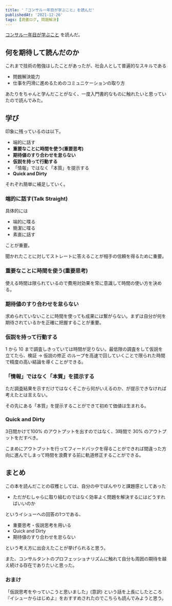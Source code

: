 ```yaml
---
title: '『コンサル一年目が学ぶこと』を読んだ'
publishedAt: '2021-12-26'
tags: [読書ログ, 問題解決]
---
```


[コンサル一年目が学ぶこと](https://www.amazon.co.jp/%E3%82%B3%E3%83%B3%E3%82%B5%E3%83%AB%E4%B8%80%E5%B9%B4%E7%9B%AE%E3%81%8C%E5%AD%A6%E3%81%B6%E3%81%93%E3%81%A8-%E5%A4%A7%E7%9F%B3%E5%93%B2%E4%B9%8B-ebook/dp/B00MA671WW/ref=sr_1_5?adgrpid=89884031168&gclid=CjwKCAiAhreNBhAYEiwAFGGKPLfeLxQ_KIeJv22itv63KSRBjnAb3p0hH0Q0JvgN6FzTeD2J6dcsQBoCs3QQAvD_BwE&hvadid=553974437471&hvdev=c&hvlocphy=1009307&hvnetw=g&hvqmt=e&hvrand=17984675329684059400&hvtargid=kwd-416077613251&hydadcr=27493_14478962&jp-ad-ap=0&keywords=%E3%82%B3%E3%83%B3%E3%82%B5%E3%83%AB+%E4%B8%80+%E5%B9%B4+%E7%9B%AE+%E3%81%8C+%E5%AD%A6%E3%81%B6+%E3%81%93%E3%81%A8&qid=1638793971&sr=8-5) を読んだ。

## 何を期待して読んだのか
これまで技術の勉強はしたことがあったが、社会人として普遍的なスキルである

- 問題解決能力
- 仕事を円滑に進めるためのコミュニケーションの取り方

あたりをちゃんと学んだことがなく、一度入門書的なものに触れたいと思っていたので読んでみた。

## 学び
印象に残っているのは以下。

- 端的に話す
- **重要なことに時間を使う(重要思考)**
- **期待値のすり合わせを怠らない**
- **仮説を持って行動する**
- 「情報」ではなく「本質」を提示する
- **Quick and Dirty**

それぞれ簡単に補足していく。

### 端的に話す(Talk Straight)
具体的には

- 端的に喋る
- 簡潔に喋る
- 素直に話す

ことが重要。

聞かれたことに対してストレートに答えることが相手の信頼を得るために重要。

### 重要なことに時間を使う(重要思考)
使える時間は限られているので費用対効果を常に意識して時間の使い方を決める。

### 期待値のすり合わせを怠らない
求められていないことに時間を使っても成果には繋がらない。まずは自分が何を期待されているかを正確に把握することが重要。

### 仮説を持って行動する
1 から 10 まで調査しきっていては時間が足りない。最低限の調査をして仮説を立てたら、検証 -> 仮説の修正 のループを高速で回していくことで限られた時間で精度の高い結論を導くことができる。

### 「情報」ではなく「本質」を提示する
ただ調査結果を示すだけではなくそこから何がいえるのか、が提示できなければ考えたとは言えない。

その先にある「本質」を提示することができて初めて価値は生まれる。

### Quick and Dirty
3日間かけて100% のアウトプットを出すのではなく、3時間で 30% のアウトプットをだすべき。

こまめにアウトプットを行ってフィードバックを得ることができれば間違った方向に進んでしまって時間を浪費する前に軌道修正することができる。

## まとめ
<!-- ここもうちょっとちゃんとかく -->
この本を読んだことの収穫としては、自分の中でぼんやりと課題感としてあった

- ただがむしゃらに取り組むのではなく効率よく問題を解決するにはどうすればいいのか

というイシューへの回答の1つである、

- 重要思考・仮説思考を用いる
- Quick and Dirty
- 期待値のすり合わせを怠らない

という考え方に出会えたことが挙げられると思う。

また、コンサルタントのプロフェッショナリズムに触れて自分も周囲の期待を越え続ける存在でありたいと思った。

### おまけ
「仮説思考をやっていこうと思いました」(意訳) という話を上長にしたところ『イシューからはじめよ』をおすすめされたのでこちらも読んでみようと思う。
